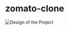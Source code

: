 # zomato-clone
![Design of the Project](https://github.com/Zomato-Clone/designs/LandingPage[Website].png)
